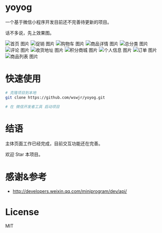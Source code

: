 # yoyog
一个基于微信小程序开发目前还不完善待更新的项目。 


话不多说，先上效果图。

![首页 图片](http://gongrongshe.jarmr.cn/public/static/upload/jk/yoyog/20181015_201803.gif)
![促销 图片](http://gongrongshe.jarmr.cn/public/static/upload/jk/yoyog/20181015_201749.gif)
![购物车 图片](http://gongrongshe.jarmr.cn/public/static/upload/jk/yoyog/20181015_201130.gif)
![商品详情 图片](http://gongrongshe.jarmr.cn/public/static/upload/jk/yoyog/20181015_201952.gif)
![总分类 图片](http://gongrongshe.jarmr.cn/public/static/upload/jk/yoyog/20181015_201906.gif)
![评论 图片](http://gongrongshe.jarmr.cn/public/static/upload/jk/yoyog/20181015_201607.gif)
![收货地址 图片](http://gongrongshe.jarmr.cn/public/static/upload/jk/yoyog/20181015_201719.gif)
![积分商城 图片](http://gongrongshe.jarmr.cn/public/static/upload/jk/yoyog/20181015_201037.gif)
![个人信息 图片](http://gongrongshe.jarmr.cn/public/static/upload/jk/yoyog/20181015_201314.gif)
![订单 图片](http://gongrongshe.jarmr.cn/public/static/upload/jk/yoyog/20181015_201429.gif)
![商品列表 图片](http://gongrongshe.jarmr.cn/public/static/upload/jk/yoyog/20181015_201835.gif)

# 快速使用  

``` bash
# 克隆项目到本地
git clone https://github.com/wswjr/yoyog.git

# 在 微信开发者工具 启动项目


```



# 结语  
主体页面工作已经完成，目前交互功能还在完善。  

欢迎 Star 本项目。


# 感谢&参考
- http://developers.weixin.qq.com/miniprogram/dev/api/

# License  

MIT

